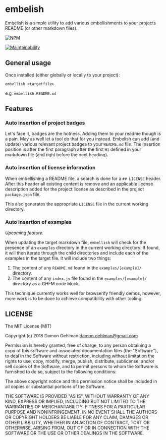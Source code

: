# embelish

Embelish is a simple utility to add various embellishments to your projects
README (or other markdown files).

[![NPM](https://nodei.co/npm/embellish-readme.png)](https://nodei.co/npm/embellish-readme/)

[![Maintainability](https://api.codeclimate.com/v1/badges/f23f4341a91e917eac0f/maintainability)](https://codeclimate.com/github/DamonOehlman/embellish-readme/maintainability)

## General usage

Once installed (either globally or locally to your project):

```
embellish <targetfile>
```

e.g. `embellish README.md`

## Features

### Auto insertion of project badges

Let's face it, badges are the hotness.  Adding them to your readme though is a pain.  May as well let a tool do that for you instead.  Embelish can add (and update) various relevant project badges to your `README.md` file.  The insertion position is after the first paragraph after the first `H1` defined in your markdown file (and right before the next heading).

### Auto insertion of license information

When embellishing a README file, a search is done for a `## LICENSE` header.  After this header all existing content is remove and an applicable license description added for the project license as described in the project `package.json` file.

This also generates the appropriate `LICENSE` file in the current working directory.

### Auto insertion of examples

_Upcoming feature._

When updating the target markdown file, `embellish` will check for the presence of an `examples` directory in the current working directory.  If found, it will then iterate through the child directories and include each of the examples in the target file.  It will include two things:

1. The content of any `README.md` found in the `examples/[example]/` directory.
2. The content of any `index.js` file found in the `examples/[example]/` directory as a GHFM code block.


This technique currently works well for browserify friendly demos, however, more work is to be done to achieve compatibility with other tooling.

## LICENSE

The MIT License (MIT)

Copyright (c) 2018 Damon Oehlman <damon.oehlman@gmail.com>

Permission is hereby granted, free of charge, to any person obtaining a copy
of this software and associated documentation files (the "Software"), to deal
in the Software without restriction, including without limitation the rights
to use, copy, modify, merge, publish, distribute, sublicense, and/or sell
copies of the Software, and to permit persons to whom the Software is
furnished to do so, subject to the following conditions:

The above copyright notice and this permission notice shall be included in all
copies or substantial portions of the Software.

THE SOFTWARE IS PROVIDED "AS IS", WITHOUT WARRANTY OF ANY KIND, EXPRESS OR
IMPLIED, INCLUDING BUT NOT LIMITED TO THE WARRANTIES OF MERCHANTABILITY,
FITNESS FOR A PARTICULAR PURPOSE AND NONINFRINGEMENT. IN NO EVENT SHALL THE
AUTHORS OR COPYRIGHT HOLDERS BE LIABLE FOR ANY CLAIM, DAMAGES OR OTHER
LIABILITY, WHETHER IN AN ACTION OF CONTRACT, TORT OR OTHERWISE, ARISING FROM,
OUT OF OR IN CONNECTION WITH THE SOFTWARE OR THE USE OR OTHER DEALINGS IN THE
SOFTWARE.


